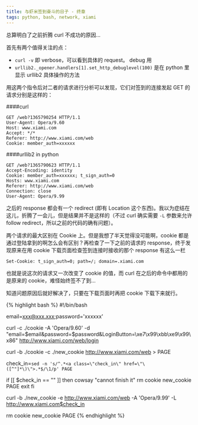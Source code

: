 ```yaml
---
title: 与虾米签到奋斗的日子 - 终章
tags: python, bash, network, xiami
---
```

总算明白了之前折腾 curl 不成功的原因…

首先有两个值得关注的点：  

- `curl -v` 即 verbose，可以看到具体的 request。 debug 用  
-  `urllib2._opener.handlers[1].set_http_debuglevel(100)` 是在 python 里显示 urllib2 具体操作的方法

用这两个指令后对二者的请求进行分析可以发现，它们对签到的连接发起 GET 的请求分别是这样的：  

####curl  

    GET /web?1365790254 HTTP/1.1                  
    User-Agent: Opera/9.60                        
    Host: www.xiami.com                           
    Accept: */*                                   
    Referer: http://www.xiami.com/web             
    Cookie: member_auth=xxxxxx    

####urllib2 in python

    GET /web?1365790623 HTTP/1.1
    Accept-Encoding: identity
    Cookie: member_auth=xxxxxx; t_sign_auth=0
    Hosts: www.xiami.com
    Referer: http://www.xiami.com/web
    Connection: close
    User-Agent: Opera/9.99                                                 

之后的 response 都会有一个 redirect (即有 Location 这个东西)。我以为症结在这儿，折腾了一会儿，但是结果并不是这样的（不过 curl 确实需要 `-L` 参数来允许 follow redirect，所以之前的代码的确有问题）。

两个请求的最大区别在 Cookie 上。但是我想了半天觉得没可能啊，cookie 都是通过登陆拿到的啊怎么会有区别？再检查了一下之前的请求的 response，终于发现原来在用 cookie 下载页面检查签到连接时接收的那个 response 有这么一栏   

    Set-Cookie: t_sign_auth=0; path=/; domain=.xiami.com    

也就是说这次的请求又一次改变了 cookie 的值，而 curl 在之后的命令中都用的是原来的 cookie，难怪始终签不了到...

知道问题原因后就好解决了，只要在下载页面时再把 cookie 下载下来就行。

{% highlight bash %}
#!/bin/bash

email=xxx@xxx.xxx;password='xxxxxx'

curl -c ./cookie -A 'Opera/9.60' -d "email=$email&password=$password&LoginButton=\xe7\x99\xbb\xe9\x99\x86" http://www.xiami.com/web/login

curl -b ./cookie -c ./new_cookie http://www.xiami.com/web > PAGE

check_in=`sed -n 's/^.*<a class=\"check_in\" href=\"\([^"]*\)\">.*$/\1/p' PAGE`

if [[ $check_in == "" ]]
then
    cowsay "cannot finish it"
    rm cookie new_cookie PAGE
    exit
fi

curl -b ./new_cookie -e http://www.xiami.com/web -A 'Opera/9.99' -L http://www.xiami.com$check_in

rm cookie new_cookie PAGE
{% endhighlight %}
